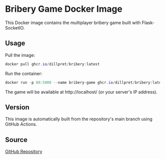 # Bribery Game Docker Image

This Docker image contains the multiplayer bribery game built with Flask-SocketIO.

## Usage

Pull the image:
```powershell
docker pull ghcr.io/dillpret/bribery:latest
```

Run the container:
```powershell
docker run -p 80:5000 --name bribery-game ghcr.io/dillpret/bribery:latest
```

The game will be available at http://localhost/ (or your server's IP address).

## Version
This image is automatically built from the repository's main branch using GitHub Actions.

## Source
[GitHub Repository](https://github.com/dillpret/bribery)
